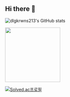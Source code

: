 ## Hi there 👋

![dlgkrwns213's GitHub stats](https://github-readme-stats.vercel.app/api?username=dlgkrwns213&show_icons=true&theme=ambient_gradient) 

<a href="https://github.com/yebinnnnn"><img align="center" style="height:180px" src="https://github-readme-stats.vercel.app/api/top-langs/?username=dlgkrwns213&layout=compact&theme=dracula&hide_border=true" /></a>

[![Solved.ac프로필](http://mazassumnida.wtf/api/v2/generate_badge?boj=leehk_py)](https://solved.ac/leehk_py)
<!--
**dlgkrwns213/dlgkrwns213** is a ✨ _special_ ✨ repository because its `README.md` (this file) appears on your GitHub profile.

Here are some ideas to get you started:

- 🔭 I’m currently working on ...
- 🌱 I’m currently learning ...
- 👯 I’m looking to collaborate on ...
- 🤔 I’m looking for help with ...
- 💬 Ask me about ...
- 📫 How to reach me: ...
- 😄 Pronouns: ...
- ⚡ Fun fact: ...
-->
